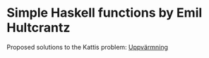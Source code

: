 # Simple Haskell functions by Emil Hultcrantz

Proposed solutions to the Kattis problem: [Uppvärmning](https://kth.kattis.com/problems/kth.progp.warmup)